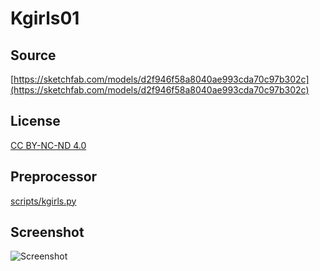 # Kgirls01

## Source

[https://sketchfab.com/models/d2f946f58a8040ae993cda70c97b302c](https://sketchfab.com/models/d2f946f58a8040ae993cda70c97b302c)

## License

[CC BY-NC-ND 4.0](https://creativecommons.org/licenses/by-nc-nd/4.0/)

## Preprocessor

[scripts/kgirls.py](../../scripts/kgirls.py)

## Screenshot

![Screenshot](screenshot.gif)
